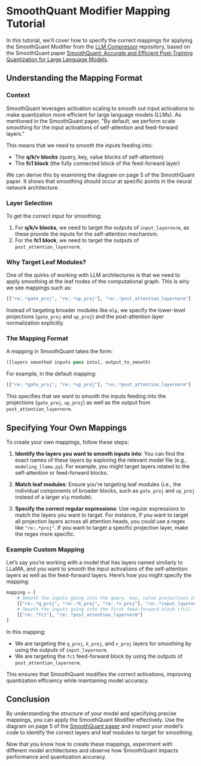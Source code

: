 # SmoothQuant Modifier Mapping Tutorial

In this tutorial, we'll cover how to specify the correct mappings for applying the SmoothQuant Modifier from the [LLM Compressor](https://github.com/vllm-project/llm-compressor) repository, based on the SmoothQuant paper [SmoothQuant: Accurate and Efficient Post-Training Quantization for Large Language Models](https://arxiv.org/abs/2211.10438).

## Understanding the Mapping Format

### Context
SmoothQuant leverages activation scaling to smooth out input activations to make quantization more efficient for large language models (LLMs). As mentioned in the SmoothQuant paper, "By default, we perform scale smoothing for the input activations of self-attention and feed-forward layers."

This means that we need to smooth the inputs feeding into:
- The **q/k/v blocks** (query, key, value blocks of self-attention)
- The **fc1 block** (the fully connected block of the feed-forward layer)

We can derive this by examining the diagram on page 5 of the SmoothQuant paper. It shows that smoothing should occur at specific points in the neural network architecture.

### Layer Selection

To get the correct input for smoothing:
1. For **q/k/v blocks**, we need to target the outputs of `input_layernorm`, as these provide the inputs for the self-attention mechanism.
2. For the **fc1 block**, we need to target the outputs of `post_attention_layernorm`.

### Why Target Leaf Modules?

One of the quirks of working with LLM architectures is that we need to apply smoothing at the leaf nodes of the computational graph. This is why we see mappings such as:

```python
[["re:.*gate_proj", "re:.*up_proj"], "re:.*post_attention_layernorm"]
```

Instead of targeting broader modules like `mlp`, we specify the lower-level projections (`gate_proj` and `up_proj`) and the post-attention layer normalization explicitly.

### The Mapping Format

A mapping in SmoothQuant takes the form:

```python
([layers smoothed inputs pass into], output_to_smooth)
```

For example, in the default mapping:
```python
[["re:.*gate_proj", "re:.*up_proj"], "re:.*post_attention_layernorm"]
```
This specifies that we want to smooth the inputs feeding into the projections (`gate_proj`, `up_proj`) as well as the output from `post_attention_layernorm`.

## Specifying Your Own Mappings

To create your own mappings, follow these steps:

1. **Identify the layers you want to smooth inputs into**:
   You can find the exact names of these layers by exploring the relevant model file (e.g., `modeling_llama.py`). For example, you might target layers related to the self-attention or feed-forward blocks.

2. **Match leaf modules**:
   Ensure you're targeting leaf modules (i.e., the individual components of broader blocks, such as `gate_proj` and `up_proj` instead of a larger `mlp` module).

3. **Specify the correct regular expressions**:
   Use regular expressions to match the layers you want to target. For instance, if you want to target all projection layers across all attention heads, you could use a regex like `"re:.*proj"`. If you want to target a specific projection layer, make the regex more specific.

### Example Custom Mapping

Let’s say you’re working with a model that has layers named similarly to LLaMA, and you want to smooth the input activations of the self-attention layers as well as the feed-forward layers. Here’s how you might specify the mapping:

```python
mapping = [
    # Smooth the inputs going into the query, key, value projections of self-attention
    [["re:.*q_proj", "re:.*k_proj", "re:.*v_proj"], "re:.*input_layernorm"],
    # Smooth the inputs going into the first feed-forward block (fc1)
    [["re:.*fc1"], "re:.*post_attention_layernorm"]
]
```

In this mapping:
- We are targeting the `q_proj`, `k_proj`, and `v_proj` layers for smoothing by using the outputs of `input_layernorm`.
- We are targeting the `fc1` feed-forward block by using the outputs of `post_attention_layernorm`.

This ensures that SmoothQuant modifies the correct activations, improving quantization efficiency while maintaining model accuracy.

## Conclusion

By understanding the structure of your model and specifying precise mappings, you can apply the SmoothQuant Modifier effectively. Use the diagram on page 5 of the [SmoothQuant paper](https://arxiv.org/pdf/2211.10438) and inspect your model’s code to identify the correct layers and leaf modules to target for smoothing.

Now that you know how to create these mappings, experiment with different model architectures and observe how SmoothQuant impacts performance and quantization accuracy.